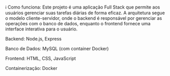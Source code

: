 ℹ️ Como funciona: Este projeto é uma aplicação Full Stack que permite aos usuários gerenciar suas tarefas diárias de forma eficaz. A arquitetura segue o modelo cliente-servidor, onde o backend é responsável por gerenciar as operações com o banco de dados, enquanto o frontend fornece uma interface interativa para o usuário.

Backend: Node.js, Express

Banco de Dados: MySQL (com container Docker)

Frontend: HTML, CSS, JavaScript

Containerização: Docker

